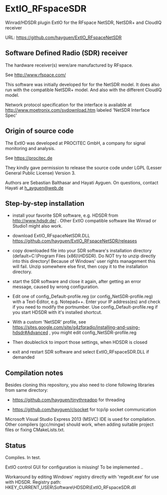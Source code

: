 # ExtIO_RFspaceSDR
Winrad/HDSDR plugin ExtIO for the RFspace NetSDR, NetSDR+ and CloudIQ receiver

URL: https://github.com/hayguen/ExtIO_RFspaceNetSDR

## Software Defined Radio (SDR) receiver

The hardware receiver(s) were/are manufactured by RFspace.

See http://www.rfspace.com/

This software was initially developed for for the NetSDR model.
It does also run with the compatible NetSDR+ model.
And also with the different CloudIQ model.

Network protocol specification for the interface is available at
http://www.moetronix.com/svdownload.htm
labeled 'NetSDR Interface Spec'


## Origin of source code

The ExtIO was developed at PROCITEC GmbH,
a company for signal monitoring and analysis.

See https://procitec.de

They kindly gave permission to release the source code under LGPL (Lesser General Public License) Version 3.

Authors are Sebastian Balthasar and Hayati Ayguen. On questions, contact Hayati at h_ayguen@web.de


## Step-by-step installation

* install your favorite SDR software, e.g. HDSDR from http://www.hdsdr.de/ .
Other ExtIO compatible software like Winrad or Studio1 might also work.

* download ExtIO_RFspaceNetSDR.DLL https://github.com/hayguen/ExtIO_RFspaceNetSDR/releases

* copy downloaded file into your SDR software's installation directory (default=C:\Program Files (x86)\HDSDR).
Do NOT try to unzip directly into this directory! Because of Windows' user rights management this will fail. Unzip somewhere else first, then copy it to the installation directory.

* start the SDR software and close it again, after getting an error message, caused by wrong configuration.

* Edit one of config_Default-profile.reg (or config_NetSDR-profile.reg) with a Text-Editor,
e.g. Notepad++. Enter your IP address(es) and check if you need to modify the portnumber.
Use config_Default-profile.reg if you start HDSDR with it's installed shortcut.

* With a custom 'NetSDR' profile,
see https://sites.google.com/site/g4zfqradio/installing-and-using-hdsdr#Advanced ,
you might edit config_NetSDR-profile.reg

* Then doubleclick to import those settings, when HDSDR is closed

* exit and restart SDR software and select ExtIO_RFspaceSDR.DLL if demanded


## Compilation notes

Besides cloning this repository, you also need to clone following libraries from same directory:

* https://github.com/hayguen/tinythreadpp  for threading

* https://github.com/hayguen/clsocket  for tcp/ip socket communication

Microsoft Visual Studio Express 2013 (MSVC) IDE is used for compilation.
Other compilers (gcc/mingw) should work, when adding suitable project files or fixing CMakeLists.txt.


## Status

Compiles. In test.

ExtIO control GUI for configuration is missing! To be implemented ..

Workaround by editing Windows' registry directly with 'regedit.exe' for use with HDSDR.
 Registry path: HKEY_CURRENT_USER\Software\HDSDR\ExtIO_RFspaceSDR.dll


